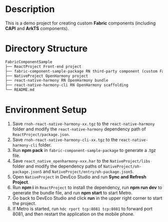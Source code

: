 # Description
This is a demo project for creating custom **Fabric** components (including **CAPI** and **ArkTS** components).


# Directory Structure

```md
FabricComponentSample
├── ReactProject Front-end project
├── fabric-component-sample-package RN third-party component (custom Fabric component)
├── NativeProject OpenHarmony project
├── react-native-harmony RN OpenHarmony bundle
├── react-native-harmony-cli RN OpenHarmony scaffolding
└── README.md
```


# Environment Setup
1. Save `rnoh-react-native-harmony-xx.tgz` to the `react-native-harmony` folder and modify the `react-native-harmony` dependency path of `ReactProject/package.json`.
2. Save `rnoh-react-native-harmony-cli-xx.tgz` to the `react-native-harmony-cli` folder.
3. Run **npm pack** in `fabric-component-sample-package` to generate a .tgz file.
4. Save `react_native_openharmony-xxx.har` to the `NativeProject/libs` folder and modify the dependency paths of `NativeProject/oh-package.json5` and `NativeProject/entry/oh-package.json5`.
5. Open `NativeProject` in DevEco Studio and run **Sync and Refresh Project**.
6. Run **npm i** in `ReactProject` to install the dependency, run **npm run dev** to generate the bundle file, and run **npm start** to start Metro.
7. Go back to DevEco Studio and click **run** in the upper right corner to start the project.
8. If Metro is started, run `hdc rport tcp:8081 tcp:8081` to forward port 8081, and then restart the application on the mobile phone.
